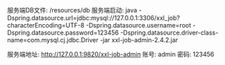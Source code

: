 服务端DB文件: /resources/db
服务端启动:
java -Dspring.datasource.url=jdbc:mysql://127.0.0.1:3306/xxl_job?characterEncoding=UTF-8 -Dspring.datasource.username=root -Dspring.datasource.password=123456 -Dspring.datasource.driver-class-name=com.mysql.cj.jdbc.Driver -jar xxl-job-admin-2.4.2.jar

服务端地址: http://127.0.0.1:9820/xxl-job-admin
账号: admin
密码: 123456